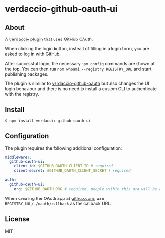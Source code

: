# verdaccio-github-oauth-ui

## About

A [verdaccio plugin](https://verdaccio.org/docs/en/plugins) that uses GitHub OAuth.

When clicking the login button, instead of filling in a login form, you are asked to log in with GitHub.

After successful login, the necessary `npm config` commands are shown at the top. You can then run `npm whoami --registry REGISTRY_URL` and start publishing packages.

The plugin is similar to [verdaccio-github-oauth](https://github.com/aroundus-inc/verdaccio-github-oauth) but also changes the UI login behaviour and there is no need to install a custom CLI to authenticate with the registry.

## Install

```
$ npm install verdaccio-github-oauth-ui
```

## Configuration

The plugin requires the following additional configuration:

```yaml
middlewares:
  github-oauth-ui:
    client-id: $GITHUB_OAUTH_CLIENT_ID # required
    client-secret: $GITHUB_OAUTH_CLIENT_SECRET # required

auth:
  github-oauth-ui:
    org: $GITHUB_OAUTH_ORG # required, people within this org will be able to auth
```

When creating the OAuth app at [github.com](https://github.com/settings/developers), use `REGISTRY_URL/-/oauth/callback` as the callback URL.

## License

MIT
